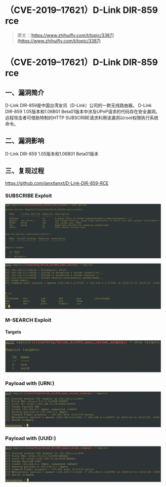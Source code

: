 # （CVE-2019–17621）D-Link DIR-859 rce

> 原文：[https://www.zhihuifly.com/t/topic/3387](https://www.zhihuifly.com/t/topic/3387)

# （CVE-2019–17621）D-Link DIR-859 rce

## 一、漏洞简介

D-Link DIR-859是中国台湾友讯（D-Link）公司的一款无线路由器。 D-Link DIR-859 1.05版本和1.06B01 Beta01版本中涉及UPnP请求的代码存在安全漏洞。远程攻击者可借助特制的HTTP SUBSCRIBE请求利用该漏洞以root权限执行系统命令。

## 二、漏洞影响

D-Link DIR-859 1.05版本和1.06B01 Beta01版本

## 三、复现过程

https://github.com/ianxtianxt/D-Link-DIR-859-RCE

### SUBSCRIBE Exploit

![image](img/1ab4988adc79b41bd95b00d1aefdeb2f.png)

![image](img/0f759bfd2455623b5d5179f28d79a542.png)

### M-SEARCH Exploit

#### Targets

![image](img/fa8583273a44005728d98f74416ce11d.png)

### Payload with (URN:)

![image](img/407879108ec75243aee7922c593a02bf.png)

### Payload with (UUID:)

![image](img/0743913e8004c31806cbbe0c76e2290c.png)